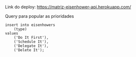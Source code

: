 Link do deploy: https://matriz-eisenhower-api.herokuapp.com/

Query para popular as prioridades
```
insert into eisenhowers 
    (type)
values
    ('Do It First'),
    ('Schedule It'),
    ('Delegate It'),
    ('Delete It');
```
